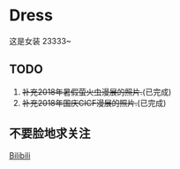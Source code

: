 # Dress
这是女装 23333~

## TODO
1. ~~补充2018年暑假萤火虫漫展的照片.~~(已完成)  
2. ~~补充2018年国庆CICF漫展的照片.~~(已完成)

## 不要脸地求关注
[Bilibili](https://space.bilibili.com/2493869/#/)
